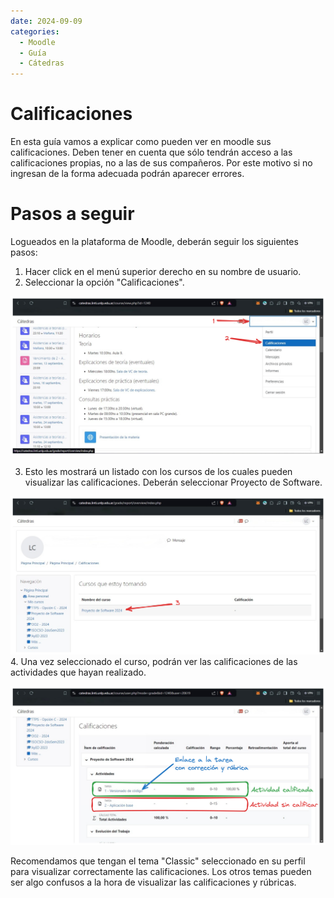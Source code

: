 ```yaml
---
date: 2024-09-09
categories:
  - Moodle
  - Guía
  - Cátedras
---
```


# Calificaciones

En esta guía vamos a explicar como pueden ver en moodle sus calificaciones. Deben tener en cuenta que sólo tendrán acceso a las calificaciones propias, no a las de sus compañeros. Por este motivo si no ingresan de la forma adecuada podrán aparecer errores.

<!-- more -->

# Pasos a seguir

Logueados en la plataforma de Moodle, deberán seguir los siguientes pasos:

1. Hacer click en el menú superior derecho en su nombre de usuario.
2. Seleccionar la opción "Calificaciones".

![Perfil](img/10-01-nav-perfil.png)

3. Esto les mostrará un listado con los cursos de los cuales pueden visualizar las calificaciones. Deberán seleccionar Proyecto de Software.

![Curso](img/10-02-cursos.png)
4. Una vez seleccionado el curso, podrán ver las calificaciones de las actividades que hayan realizado.

![Calificaciones](img/10-03-calificaciones.png)

Recomendamos que tengan el tema "Classic" seleccionado en su perfil para visualizar correctamente las calificaciones. Los otros temas pueden ser algo confusos a la hora de visualizar las calificaciones y rúbricas.